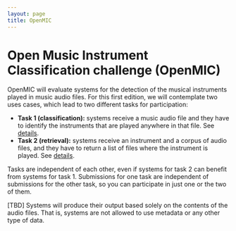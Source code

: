 ```yaml
---
layout: page
title: OpenMIC
---
```


# Open Music Instrument Classification challenge (OpenMIC)

OpenMIC will evaluate systems for the detection of the musical instruments played in music audio files. For this first edition, we will contemplate two uses cases, which lead to two different tasks for participation:

- **Task 1 (classification):** systems receive a music audio file and they have to identify the instruments that are played anywhere in that file. See [details](task1.html).
- **Task 2 (retrieval):** systems receive an instrument and a corpus of audio files, and they have to return a list of files where the instrument is played. See [details](task2.html).

Tasks are independent of each other, even if systems for task 2 can benefit from systems for task 1. Submissions for one task are independent of submissions for the other task, so you can participate in just one or the two of them.

[TBD] Systems will produce their output based solely on the contents of the audio files. That is, systems are not allowed to use metadata or any other type of data.
